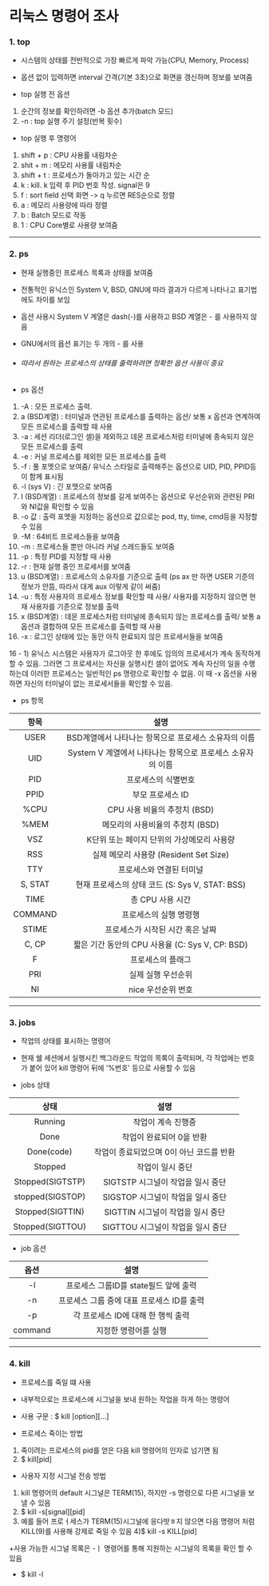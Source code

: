 # 리눅스 명령어 조사



### 1. top

+ 시스템의 상태를 전반적으로 가장 빠르게 파악 가능(CPU, Memory, Process)
+ 옵션 없이 입력하면 interval 간격(기본 3초)으로 화면을 갱신하며 정보를 보여줌


+ top 실행 전 옵션

 1) 순간의 정보를 확인하려면 -b 옵션 추가(batch 모드)
 2) -n : top 실행 주기 설정(반복 횟수)


+ top 실행 후 명령어

1) shift + p : CPU 사용률 내림차순
2) shit + m : 메모리 사용률 내림차순
3) shift + t : 프로세스가 돌아가고 있는 시간 순
4) k : kill. k 입력 후 PID 번호 작성. signal은 9
5) f : sort field 선택 화면 -> q 누르면 RES순으로 정렬
6) a : 메모리 사용량에 따라 정렬
7) b : Batch 모드로 작동
8) 1 : CPU Core별로 사용량 보여줌

---------------------

### 2. ps

+ 현재 실행중인 프로세스 목록과 상태를 보여줌
+ 전통적인 유닉스인 System V, BSD, GNU에 따라 결과가 다르게 나타나고 표기법에도 차이를 보임
+ 옵션 사용시 System V 계열은 dash(-)를 사용하고 BSD 계열은 - 를 사용하지 않음
+ GNU에서의 욥션 표기는 두 개의 - 를 사용
+ ###### 따라서 원하는 프로세스의 상태를 출력하려면 정확한 옵션 사용이 중요


+ ps 옵션

1) -A : 모든 프로세스 출력.
2) a (BSD계열) : 터미널과 연관된 프로세스를 출력하는 옵션/ 보통 x 옵션과 연계하여 모든 프로세스를 출력할 때 사용
3) -a : 세션 리더(로그인 셀)을 제외하고 데몬 프로세스처럼 터미널에 종속되지 않은 모든 프로세스를 출력
4) -e : 커널 프로세스를 제외한 모든 프로세스를 출력
5) -f : 풀 포멧으로 보여줌/ 유닉스 스타일로 출력해주는 옵션으로 UID, PID, PPID등이 함께 표시됨
6) -l (sys V) : 긴 포맷으로 보여줌
7)  I (BSD계열) : 프로세스의 정보를 길게 보여주는 옵션으로 우선순위와 관련된 PRI와 NI값을 확인할 수 있음
8)  -o 값 : 출력 포멧을 지정하는 옵션으로 값으로는 pod, tty, time, cmd등을 지정할 수 있음
9)  -M : 64비트 프로세스들을 보여줌
10)  -m : 프로세스들 뿐만 아니라 커널 스레드들도 보여줌
11)  -p : 특정 PID를 지정할 때 사용
12)  -r : 현재 실행 중인 프로세서를 보여줌
13)  u (BSD계열) : 프로세스의 소유자를 기준으로 출력 (ps ax 만 하면 USER 기준의 정보가 안뜸, 따라서 대게 aux 이렇게 같이 써줌)
14)  -u : 특정 사용자의 프로세스 정보를 확인할 때 사용/ 사용자를 지정하지 않으면 현재 사용자를 기준으로 정보를 출력
15)  x (BSD계열) : 데몬 프로세스처럼 터미널에 종속되지 않는 프로세스를 출력/ 보통 a옵션과 결합하여 모든 프로세스를 출력할 때 사용
16)  -x : 로그인 상태에 있는 동안 아직 완료되지 않은 프로세서들을 보여줌
  
  16 - 1) 유닉스 시스템은 사용자가 로그아웃 한 후에도 임의의 프로세서가 계속 동작하게 할 수 있음. 그러면 그 프로세서는 자신을 실행시킨 셀이 없어도 계속 자신의 일을 수행하는데 이러한 프로세스는 일반적인 ps 명령으로 확인할 수 없음. 이 때 -x 옵션을 사용하면 자신의 터미널이 없는 프로세서들을 확인할 수 있음.




+ ps 항목

|항목|설명|
|:-------:|:--------:|
|USER|BSD계열에서 나타나는 항목으로 프로세스 소유자의 이름|
|UID|System V 계열에서 나타나는 항목으로 프로세스 소유자의 이름|
|PID|프로세스의 식별번호|
|PPID|부모 프로세스 ID|
|%CPU|CPU 사용 비율의 추정치 (BSD)|
|%MEM|메모리의 사용비율의 추정치 (BSD)|
|VSZ|K단위 또는 페이지 단위의 가상메모리 사용량|
|RSS|실제 메모리 사용량 (Resident Set Size)|
|TTY|프로세스와 연결된 터미널|
|S, STAT|현재 프로세스의 상태 코드 (S: Sys V, STAT: BSS)|
|TIME|총 CPU 사용 시간|
|COMMAND|프로세스의 실행 명령행|
|STIME|프로세스가 시작된 시간 혹은 날짜|
|C, CP|짧은 기간 동안의 CPU 사용율 (C: Sys V, CP: BSD)|
|F|프로세스의 플래그|
|PRI|실제 실행 우선순위|
|NI|nice 우선순위 번호|


-------------------------

### 3. jobs

+ 작업의 상태를 표시하는 명령어
+ 현재 쉘 세션에서 실행시킨 백그라운드 작업의 목록이 출력되며, 각 작업에는 번호가 붙어 있어 kill 명령어 뒤에 '%번호' 등으로 사용할 수 있음


+ jobs 상태

|상태|설명|
|:-----:|:------:|
|Running|작업이 계속 진행중|
|Done|작업이 완료되어 0을 반환|
|Done(code)|작업이 종료되었으며 0이 아닌 코드를 반환|
|Stopped|작업이 일시 중단|
|Stopped(SIGTSTP)|SIGTSTP 시그널이 작업을 일시 중단|
|stopped(SIGSTOP)|SIGSTOP 시그널이 작업을 일시 중단|
|Stopped(SIGTTIN)|SIGTTIN 시그널이 작업을 일시 중단|
|Stopped(SIGTTOU)|SIGTTOU 시그널이 작업을 일시 중단|


+ job 옵션

|옵션|설명|
|:---:|:---:|
|-l|프로세스 그룹ID를 state필드 앞에 출력|
|-n|프로세스 그룹 중에 대표 프로세스 ID를 출력|
|-p|각 프로세스 ID에 대해 한 행씩 출력|
|command|지정한 명령어를 실행|


-----------------------------

### 4. kill

+ 프로세스를 죽일 떄 사용
+ 내부적으로는 프로세스에 시그널을 보내 원하는 작업을 하게 하는 명령어

+ 사용 구문 : $ kill [option]<pid>[...]

+ 프로세스 죽이는 방법
1) 죽이려는 프로세스의 pid를 얻은 다음 kill 명령어의 인자로 넘기면 됨
2) $ kill[pid]

+ 사용자 지정 시그널 전송 방법
1) kill 명령어의 default 시그널은 TERM(15), 하지만 -s 명령으로 다른 시그널을 보낼 수 있음
2) $ kill -s[signal][pid]
3) 예를 들어 프로ㅓ세스가 TERM(15)시그널에 응다밧ㅎ지 않으면 다음 명령어 처럼 KILL(9)를 사용해 강제로 죽일 수 있음
4)$ kill -s KILL[pid]

+사용 가능한 시그널 목록은 -ㅣ 명령어를 통해 지원하는 시그널의 목록을 확인 할 수 있음
+ $ kill -l


